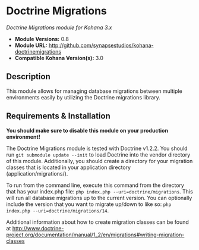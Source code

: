 # Doctrine Migrations

*Doctrine Migrations module for Kohana 3.x*

- **Module Versions:** 0.8
- **Module URL:** <http://github.com/synapsestudios/kohana-doctrinemigrations>
- **Compatible Kohana Version(s):** 3.0

## Description

This module allows for managing database migrations between multiple
environments easily by utilizing the Doctrine migrations library.

## Requirements & Installation

**You should make sure to disable this module on your production environment!**

The Doctrine Migrations module is tested with Doctrine v1.2.2. You should run
`git submodule update --init` to load Doctrine into the vendor directory of this
module. Additionally, you should create a directory for your migration classes
that is located in your application directory (application/migrations/).

To run from the command line, execute this command from the directory that has
your index.php file: `php index.php --uri=doctrine/migrations`.  This will
run all database migrations up to the current version. You can optionally
include the version that you want to migrate up/down to like so:
`php index.php --uri=doctrine/migrations/14`.

Additional information about how to create migration classes can be found at
<http://www.doctrine-project.org/documentation/manual/1_2/en/migrations#writing-migration-classes>
